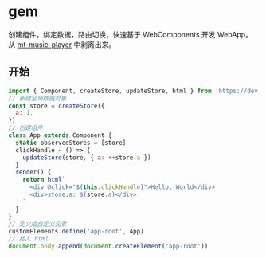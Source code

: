 # gem

创建组件，绑定数据，路由切换，快速基于 WebComponents 开发 WebApp。
从 [mt-music-player](https://github.com/mantou132/mt-music-player) 中剥离出来。

## 开始

```js
import { Component, createStore, updateStore, html } from 'https://dev.jspm.io/@mantou/gem'
// 新建全局数据对象
const store = createStore({
  a: 1,
})
// 创建组件
class App extends Component {
  static observedStores = [store]
  clickHandle = () => {
    updateStore(store, { a: ++store.a })
  }
  render() {
    return html`
      <div @click="${this.clickHandle}">Hello, World</div>
      <div>store.a: ${store.a}</div>
    `
  }
}
// 定义成自定义元素
customElements.define('app-root', App)
// 插入 html
document.body.append(document.createElement('app-root'))
```
